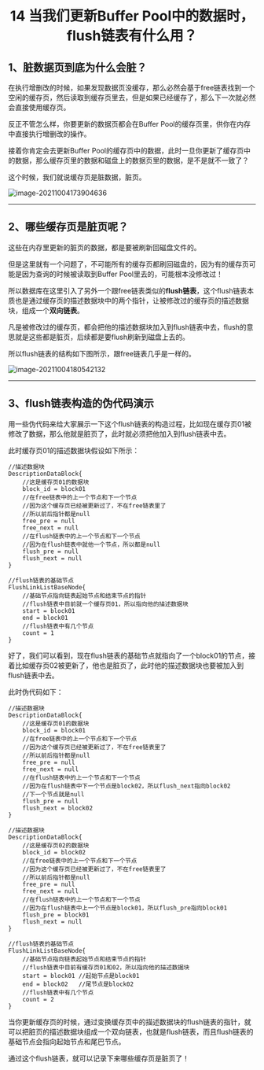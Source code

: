 <h1 align="center">14 当我们更新Buffer Pool中的数据时，flush链表有什么用？</h1>



## 1、脏数据页到底为什么会脏？

在执行增删改的时候，如果发现数据页没缓存，那么必然会基于free链表找到一个空闲的缓存页，然后读取到缓存页里去，但是如果已经缓存了，那么下一次就必然会直接使用缓存页。

反正不管怎么样，你要更新的数据页都会在Buffer Pool的缓存页里，供你在内存中直接执行增删改的操作。

接着你肯定会去更新Buffer Pool的缓存页中的数据，此时一旦你更新了缓存页中的数据，那么缓存页里的数据和磁盘上的数据页里的数据，是不是就不一致了？

这个时候，我们就说缓存页是脏数据，脏页。

<img src="https://studyimages.oss-cn-beijing.aliyuncs.com/img/mysql/01-33/202210201125583.png" alt="image-20211004173904636"/>



***

## 2、哪些缓存页是脏页呢？

这些在内存里更新的脏页的数据，都是要被刷新回磁盘文件的。

但是这里就有一个问题了，不可能所有的缓存页都刷回磁盘的，因为有的缓存页可能是因为查询的时候被读取到Buffer Pool里去的，可能根本没修改过！

所以数据库在这里引入了另外一个跟free链表类似的**flush链表**，这个flush链表本质也是通过缓存页的描述数据块中的两个指针，让被修改过的缓存页的描述数据块，组成一个**双向链表**。

凡是被修改过的缓存页，都会把他的描述数据块加入到flush链表中去，flush的意思就是这些都是脏页，后续都是要flush刷新到磁盘上去的。

所以flush链表的结构如下图所示，跟free链表几乎是一样的。

<img src="https://studyimages.oss-cn-beijing.aliyuncs.com/img/mysql/01-33/202210201125584.png" alt="image-20211004180542132"/>

***

## 3、flush链表构造的伪代码演示

用一些伪代码来给大家展示一下这个flush链表的构造过程，比如现在缓存页01被修改了数据，那么他就是脏页了，此时就必须把他加入到flush链表中去。

此时缓存页01的描述数据块假设如下所示：

```
//描述数据块
DescriptionDataBlock{
	//这是缓存页01的数据块
	block_id = block01
	//在free链表中的上一个节点和下一个节点
	//因为这个缓存页已经被更新过了，不在free链表里了
	//所以前后指针都是null
	free_pre = null
	free_next = null
	//在flush链表中的上一个节点和下一个节点
	//因为在flush链表中就他一个节点，所以都是null
	flush_pre = null
	flush_next = null
}

//flush链表的基础节点
FlushLinkListBaseNode{
	//基础节点指向链表起始节点和结束节点的指针
	//flush链表中目前就一个缓存页01，所以指向他的描述数据块
	start = block01
	end = block01
	//flush链表中有几个节点
	count = 1
}
```

好了，我们可以看到，现在flush链表的基础节点就指向了一个block01的节点，接着比如缓存页02被更新了，他也是脏页了，此时他的描述数据块也要被加入到flush链表中去。

此时伪代码如下：

```
//描述数据块
DescriptionDataBlock{
	//这是缓存页01的数据块
	block_id = block01
	//在free链表中的上一个节点和下一个节点
	//因为这个缓存页已经被更新过了，不在free链表里了
	//所以前后指针都是null
	free_pre = null
	free_next = null
	//在flush链表中的上一个节点和下一个节点
	//因为在flush链表中下一个节点是block02，所以flush_next指向block02
	//下一个节点就是null
	flush_pre = null
	flush_next = block02
}

//描述数据块
DescriptionDataBlock{
	//这是缓存页02的数据块
	block_id = block02
	//在free链表中的上一个节点和下一个节点
	//因为这个缓存页已经被更新过了，不在free链表里了
	//所以前后指针都是null
	free_pre = null
	free_next = null
	//在flush链表中的上一个节点和下一个节点
	//因为在flush链表中上一个节点是block01，所以flush_pre指向block01
	flush_pre = block01
	flush_next = null
}

//flush链表的基础节点
FlushLinkListBaseNode{
	//基础节点指向链表起始节点和结束节点的指针
	//flush链表中目前有缓存页01和02，所以指向他的描述数据块
	start = block01 //起始节点是block01
	end = block02   //尾节点是block02
	//flush链表中有几个节点
	count = 2
}
```

当你更新缓存页的时候，通过变换缓存页中的描述数据块的flush链表的指针，就可以把脏页的描述数据块组成一个双向链表，也就是flush链表，而且flush链表的基础节点会指向起始节点和尾巴节点。

通过这个flush链表，就可以记录下来哪些缓存页是脏页了！

